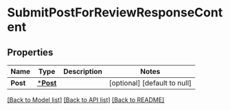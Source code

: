# SubmitPostForReviewResponseContent

## Properties
Name | Type | Description | Notes
------------ | ------------- | ------------- | -------------
**Post** | [***Post**](Post.md) |  | [optional] [default to null]

[[Back to Model list]](../README.md#documentation-for-models) [[Back to API list]](../README.md#documentation-for-api-endpoints) [[Back to README]](../README.md)


